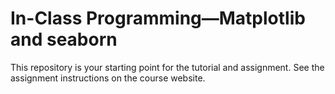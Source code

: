 # In-Class Programming—Matplotlib and seaborn

This repository is your starting point for the tutorial and assignment. See the assignment instructions on the course website.
